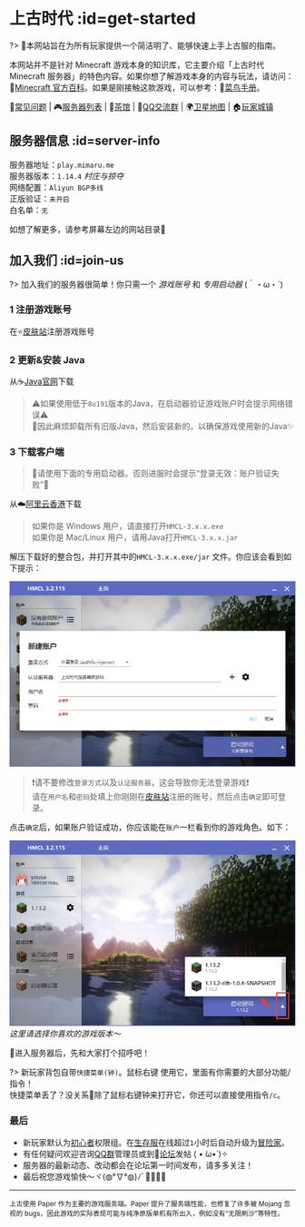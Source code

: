 [homepage]: https://www.mimaru.me/
[bbs]: http://bbs.mimaru.me/
[dynmap]: http://map.mimaru.me:8123/
[qqgroup]: http://shang.qq.com/wpa/qunwpa?idkey=6bf79ba005ae8c932177afa1f64ac96d0e6bf7c59f8c393b0f9ef8f3f69d6f15
[mcwiki]: https://minecraft-zh.gamepedia.com/
[beginner-guide]: http://minecraft-zh.gamepedia.com/%E6%95%99%E7%A8%8B/%E8%8F%9C%E9%B8%9F%E6%89%8B%E5%86%8C
[skin]: https://skin.mimaru.me/
[java]: https://www.java.com/zh_CN/download/
[client-download]: http://proxy-hk.mimaru.me/1.14.4.zip
[group-def]: /welcome/groups.md#def
[group-adv]: /welcome/groups.md#adv
[server-survival]: /welcome/servers.md#survival
[server-creative]: /welcome/servers.md#creative
[faq]: /welcome/faq.md
[servers]: /welcome/servers.md

# 上古时代 :id=get-started

?> 💫本网站旨在为所有玩家提供一个简洁明了、能够快速上手上古服的指南。

本网站并不是针对 Minecraft 游戏本身的知识库，它主要介绍「上古时代 Minecraft 服务器」的特色内容。如果你想了解游戏本身的内容与玩法，请访问：🔗[Minecraft 官方百科][mcwiki]。如果是刚接触这款游戏，可以参考：🍰[菜鸟手册][beginner-guide]。

📖[常见问题][faq] | 🎮[服务器列表][servers] | 🍵[茶馆][bbs] | 🐧[QQ交流群][qqgroup] | 🌍[卫星地图][dynmap] | 🏠[玩家城镇](https://bbs.mimaru.me/t/towns)

## 服务器信息 :id=server-info

<!-- 服务器地址：`play.mimaru.me`  
服务器版本：`1.14.4` *村庄与掠夺*  
网络配置：`Aliyun BGP多线`  
正版验证：`已开启`  
白名单：`无` -->

服务器地址：`play.mimaru.me`  
服务器版本：`1.14.4` *村庄与掠夺*  
网络配置：`Aliyun BGP多线`  
正版验证：`未开启`  
白名单：`无`

如想了解更多，请参考屏幕左边的网站目录💖

## 加入我们 :id=join-us

<!-- 服务器开启了正版验证，这意味着你需要一个正版账号。

👉购买游戏请访问 [Minecraft 官网](https://www.minecraft.net/zh-hans/)  
👉添加 [上古时代服务器](#server-info) 至你的游戏客户端  
🎉加入服务器！ -->

?> 加入我们的服务器很简单！你只需一个 *游戏账号* 和 *专用启动器* (｀・ω・´)

### 1 注册游戏账号

在⭐️[皮肤站][skin]注册游戏账号

### 2 更新&安装 Java

从☕️[Java官网][java]下载

> ⚠️如果使用低于`8u191`版本的Java，在启动器验证游戏账户时会提示网络错误⚠️  
> 💫因此麻烦卸载所有旧版Java，然后安装新的，以确保游戏使用新的Java✨

### 3 下载客户端

> 📌请使用下面的专用启动器。否则进服时会提示“登录无效：账户验证失败”📌

从☁️[阿里云香港][client-download]下载

> 如果你是 Windows 用户，请直接打开`HMCL-3.x.x.exe`  
> 如果你是 Mac/Linux 用户，请用Java打开`HMCL-3.x.x.jar`

解压下载好的整合包，并打开其中的`HMCL-3.x.x.exe/jar` 文件。你应该会看到如下提示：

![启动器账户验证](assets/images/launcher-login.png ':size=400')

> ❗️请不要修改`登录方式`以及`认证服务器`，这会导致你无法登录游戏❗️  
> 请在`用户名`和`密码`处填上你刚刚在[皮肤站][skin]注册的账号，然后点击`确定`即可登录。

点击`确定`后，如果账户验证成功，你应该能在`账户`一栏看到你的游戏角色。如下：

![启动器设置](assets/images/launcher-settings.jpg ':size=400')  
*这里请选择你喜欢的游戏版本～*

🙋进入服务器后，先和大家打个招呼吧！

?> 新玩家背包自带`快捷菜单(钟)`。<kbd>鼠标右键</kbd> 使用它，里面有你需要的大部分功能/指令！  
快捷菜单丢了？没关系🍻除了鼠标右键钟来打开它，你还可以直接使用指令`/c`。

### 最后

- 新玩家默认为[初心者][group-def]权限组。在[生存服][server-survival]在线超过`1`小时后自动升级为[冒险家][group-adv]。
- 有任何疑问欢迎咨询[QQ群][qqgroup]管理员或到🍵[论坛][bbs]发帖 ( • ̀ω•́ )✧
- 服务器的最新动态、改动都会在论坛第一时间发布，请多多关注！
- 最后祝您游戏愉快～ヾ(◍°∇°◍)ﾉﾞ🎉🎊🎉🎊

----

<small>上古使用 Paper 作为主要的游戏服务端。Paper 提升了服务端性能，也修复了许多被 Mojang 忽视的 bugs，因此游戏的实际表现可能与纯净原版单机有所出入，例如没有“无限刷沙”等特性。</small>
